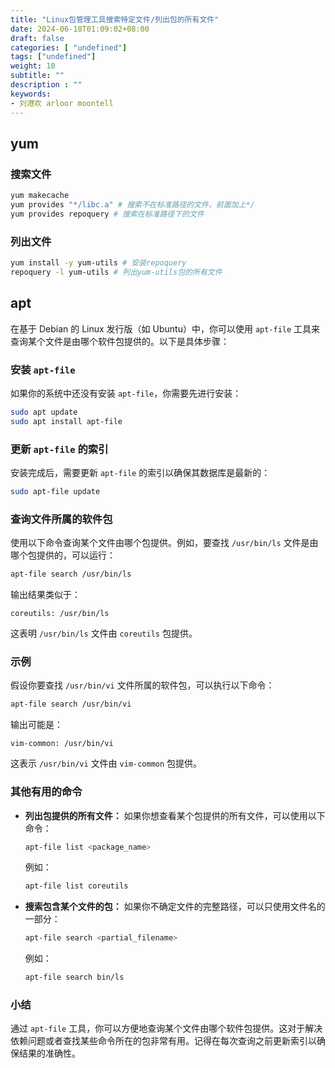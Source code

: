 ```yaml
---
title: "Linux包管理工具搜索特定文件/列出包的所有文件"
date: 2024-06-18T01:09:02+08:00
draft: false
categories: [ "undefined"]
tags: ["undefined"]
weight: 10
subtitle: ""
description : ""
keywords:
- 刘港欢 arloor moontell
---
```


## yum

### 搜索文件

```bash
yum makecache
yum provides "*/libc.a" # 搜索不在标准路径的文件，前面加上*/
yum provides repoquery # 搜索在标准路径下的文件
```

### 列出文件

```bash
yum install -y yum-utils # 安装repoquery
repoquery -l yum-utils # 列出yum-utils包的所有文件
```

## apt

在基于 Debian 的 Linux 发行版（如 Ubuntu）中，你可以使用 `apt-file` 工具来查询某个文件是由哪个软件包提供的。以下是具体步骤：

### 安装 `apt-file`

如果你的系统中还没有安装 `apt-file`，你需要先进行安装：

```bash
sudo apt update
sudo apt install apt-file
```

### 更新 `apt-file` 的索引

安装完成后，需要更新 `apt-file` 的索引以确保其数据库是最新的：

```bash
sudo apt-file update
```

### 查询文件所属的软件包

使用以下命令查询某个文件由哪个包提供。例如，要查找 `/usr/bin/ls` 文件是由哪个包提供的，可以运行：

```bash
apt-file search /usr/bin/ls
```

输出结果类似于：

```plaintext
coreutils: /usr/bin/ls
```

这表明 `/usr/bin/ls` 文件由 `coreutils` 包提供。

### 示例

假设你要查找 `/usr/bin/vi` 文件所属的软件包，可以执行以下命令：

```bash
apt-file search /usr/bin/vi
```

输出可能是：

```plaintext
vim-common: /usr/bin/vi
```

这表示 `/usr/bin/vi` 文件由 `vim-common` 包提供。

### 其他有用的命令

- **列出包提供的所有文件：**
  如果你想查看某个包提供的所有文件，可以使用以下命令：

  ```bash
  apt-file list <package_name>
  ```

  例如：

  ```bash
  apt-file list coreutils
  ```

- **搜索包含某个文件的包：**
  如果你不确定文件的完整路径，可以只使用文件名的一部分：

  ```bash
  apt-file search <partial_filename>
  ```

  例如：

  ```bash
  apt-file search bin/ls
  ```

### 小结

通过 `apt-file` 工具，你可以方便地查询某个文件由哪个软件包提供。这对于解决依赖问题或者查找某些命令所在的包非常有用。记得在每次查询之前更新索引以确保结果的准确性。